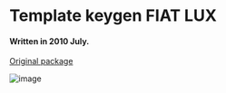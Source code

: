 # Template keygen FIAT LUX

#### Written in 2010 July.

[Original package](https://defacto2.net/f/ac19c06)

![image](https://user-images.githubusercontent.com/513842/170848707-29e7b64c-0afc-4158-a8fd-eba83b3c062d.png)
